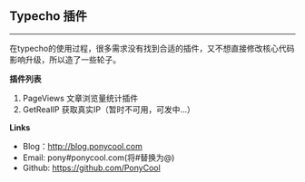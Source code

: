 ## Typecho 插件
---
在typecho的使用过程，很多需求没有找到合适的插件，又不想直接修改核心代码影响升级，所以造了一些轮子。

**插件列表**
1. PageViews 文章浏览量统计插件
2. GetRealIP 获取真实IP（暂时不可用，可发中...）

**Links**

- Blog：http://blog.ponycool.com 
- Email: pony#ponycool.com(将#替换为@)
- Github: https://github.com/PonyCool
